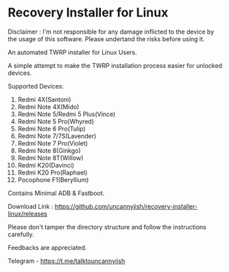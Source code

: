 # Recovery Installer for Linux

Disclaimer : I'm not responsible for any damage inflicted to the device by the usage of this software.
Please undertand the risks before using it.

An automated TWRP installer for Linux Users.

A simple attempt to make the TWRP installation process easier for unlocked devices.

Supported Devices:
1. Redmi 4X(Santoni)
2. Redmi Note 4X(Mido)
3. Redmi Note 5/Redmi 5 Plus(Vince)
4. Redmi Note 5 Pro(Whyred)
5. Redmi Note 6 Pro(Tulip)
6. Redmi Note 7/7S(Lavender)
7. Redmi Note 7 Pro(Violet)
8. Redmi Note 8(Ginkgo)
9. Redmi Note 8T(Willow)
10. Redmi K20(Davinci)
11. Redmi K20 Pro(Raphael)
12. Pocophone F1(Beryllium)

Contains Minimal ADB & Fastboot.

Download Link : https://github.com/uncannyjish/recovery-installer-linux/releases

Please don't tamper the directory structure and follow the instructions carefully.

Feedbacks are appreciated.

Telegram - https://t.me/talktouncannyjish
